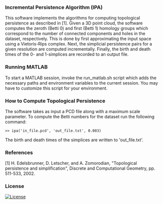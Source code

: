 ### Incremental Persistence Algorithm (IPA)

This software implements the algorithms for computing topological persistence 
as described in [1].  Given a 3D point cloud, the software computes the zeroth 
(Betti 0) and first (Betti 1) homology groups which correspond to the number of 
connected components and holes in the dataset, respectively.  This is done by first 
approximating the input space using a Vietoris-Rips complex. Next, the simplicial 
persistence pairs for a given resolution are computed incrementally. Finally, the 
birth and death times of the 0- and 1-simplices are recorded to an output file. 

### Running MATLAB

To start a MATLAB session, invoke the run\_matlab.sh script which adds the 
necessary paths and environment variables to the current session.  You may have 
to customize this script for your environment.

### How to Compute Topological Persistence 

The software takes as input a PCD file along with a maximum scale parameter.  To 
compute the Betti numbers for the dataset run the following command:

    >> ipa('in_file.pcd', 'out_file.txt', 0.003)

The birth and death times of the simplices are written to 'out\_file.txt'.

### References

[1] H. Edelsbrunner, D. Letscher, and A. Zomorodian, "Topological persistence 
    and simplification", Discrete and Computational Geometry, pp. 511-533, 2002.  
    
### License

[![License](https://img.shields.io/badge/License-BSD_2--Clause-orange.svg)](https://github.com/robotic-vision-lab/Incremental-Persistence-Algorithms/blob/master/LICENSE)
